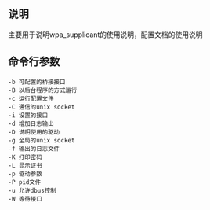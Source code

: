 ## 说明
主要用于说明wpa_supplicant的使用说明，配置文档的使用说明

## 命令行参数
``` log
-b 可配置的桥接接口
-B 以后台程序的方式运行
-c 运行配置文件
-C 通信的unix socket
-i 设置的接口
-d 增加日志输出
-D 说明使用的驱动
-g 全局的unix socket
-f 输出的日志文件
-K 打印密码
-L 显示证书
-p 驱动参数
-P pid文件
-u 允许dbus控制
-W 等待接口
```